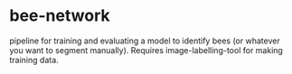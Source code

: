 # bee-network
pipeline for training and evaluating a model to identify bees (or whatever you want to segment manually).
Requires image-labelling-tool for making training data.
